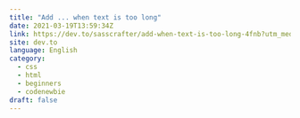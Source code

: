 ```yaml
---
title: "Add ... when text is too long"
date: 2021-03-19T13:59:34Z
link: https://dev.to/sasscrafter/add-when-text-is-too-long-4fnb?utm_medium=RSS&utm_source=news.12bit.vn
site: dev.to
language: English
category:
  - css
  - html
  - beginners
  - codenewbie
draft: false
---
```

